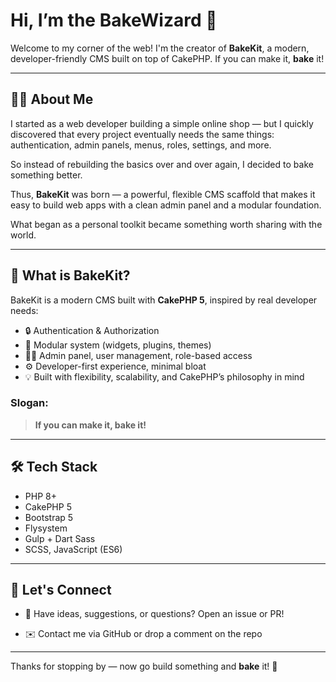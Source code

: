 <!---
- 👋 Hi, I’m @bakewizard
- 👀 I’m interested in ...
- 🌱 I’m currently learning ...
- 💞️ I’m looking to collaborate on ...
- 📫 How to reach me ...
- 😄 Pronouns: ...
- ⚡ Fun fact: ...

bakewizard/bakewizard is a ✨ special ✨ repository because its `README.md` (this file) appears on your GitHub profile.
You can click the Preview link to take a look at your changes.
--->
# Hi, I’m the BakeWizard 🍰

Welcome to my corner of the web! I'm the creator of **BakeKit**, a modern, developer-friendly CMS built on top of CakePHP. If you can make it, **bake** it!

---

## 👨‍💻 About Me

I started as a web developer building a simple online shop — but I quickly discovered that every project eventually needs the same things: authentication, admin panels, menus, roles, settings, and more. 

So instead of rebuilding the basics over and over again, I decided to bake something better.

Thus, **BakeKit** was born — a powerful, flexible CMS scaffold that makes it easy to build web apps with a clean admin panel and a modular foundation.

What began as a personal toolkit became something worth sharing with the world.

---

## 🍰 What is BakeKit?

BakeKit is a modern CMS built with **CakePHP 5**, inspired by real developer needs:

- 🔒 Authentication & Authorization
- 🧩 Modular system (widgets, plugins, themes)
- 🧑‍💻 Admin panel, user management, role-based access
- ⚙️ Developer-first experience, minimal bloat
- 💡 Built with flexibility, scalability, and CakePHP’s philosophy in mind

### Slogan:  
> **If you can make it, bake it!**

---

## 🛠️ Tech Stack

- PHP 8+
- CakePHP 5
- Bootstrap 5
- Flysystem
- Gulp + Dart Sass
- SCSS, JavaScript (ES6)

<!--

---

## 📦 Featured Repositories

- [🔧 BakeKit](https://github.com/bakewizard/BakeKit) – The open-source CMS you’ve been waiting for
- [🎨 BakeKit Themes](#) – Coming soon: Themes for your BakeKit sites
- [🧪 BakeKit Plugins](#) – Extra functionality, plug and play

-->

---

## 🤝 Let's Connect

- 💬 Have ideas, suggestions, or questions? Open an issue or PR!
<!-- - 🌐 Coming soon: [bakekit.dev](https://bakekit.dev) -->
- ✉️ Contact me via GitHub or drop a comment on the repo

---

Thanks for stopping by — now go build something and **bake** it! 🚀
